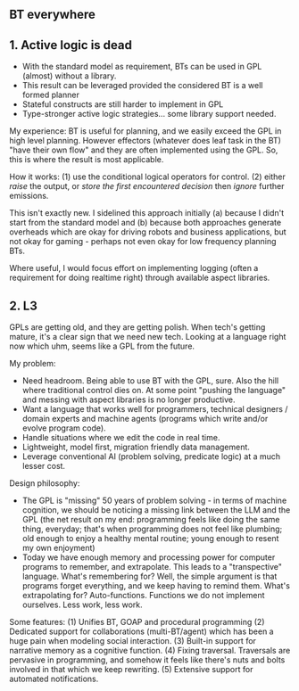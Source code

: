 ## BT everywhere

## 1. Active logic is dead

- With the standard model as requirement, BTs can be used in GPL (almost) without a library.
- This result can be leveraged provided the considered BT is a well formed planner
- Stateful constructs are still harder to implement in GPL
- Type-stronger active logic strategies... some library support needed.

My experience: BT is useful for planning, and we easily exceed the GPL in high level planning. However effectors (whatever does leaf task in the BT) "have their own flow" and they are often implemented using the GPL. So, this is where the result is most applicable.

How it works:
(1) use the conditional logical operators for control.
(2) either *raise* the output, or *store the first encountered decision* then *ignore* further emissions.

This isn't exactly new. I sidelined this approach initially (a) because I didn't start from the standard model and (b) because both approaches generate overheads which are okay for driving robots and business applications, but not okay for gaming - perhaps not even okay for low frequency planning BTs.

Where useful, I would focus effort on implementing logging (often a requirement for doing realtime right) through available aspect libraries.

## 2. L3

GPLs are getting old, and they are getting polish. When tech's getting mature, it's a clear sign that we need new tech. Looking at a language right now which uhm, seems like a GPL from the future.

My problem:

- Need headroom. Being able to use BT with the GPL, sure. Also the hill where traditional control dies on. At some point "pushing the language" and messing with aspect libraries is no longer productive.
- Want a language that works well for programmers, technical designers / domain experts and machine agents (programs which write and/or evolve program code).
- Handle situations where we edit the code in real time.
- Lightweight, model first, migration friendly data management.
- Leverage conventional AI (problem solving, predicate logic) at a much lesser cost.

Design philosophy:
- The GPL is "missing" 50 years of problem solving - in terms of machine cognition, we should be noticing a missing link between the LLM and the GPL (the net result on my end: programming feels like doing the same thing, everyday; that's when programming does not feel like plumbing; old enough to enjoy a healthy mental routine; young enough to resent my own enjoyment)
- Today we have enough memory and processing power for computer programs to remember, and extrapolate. This leads to a "transpective" language. What's remembering for? Well, the simple argument is that programs forget everything, and we keep having to remind them. What's extrapolating for? Auto-functions. Functions we do not implement ourselves. Less work, less work.

Some features:
(1) Unifies BT, GOAP and procedural programming
(2) Dedicated support for collaborations (multi-BT/agent) which has been a huge pain when modeling social interaction.
(3) Built-in support for narrative memory as a cognitive function.
(4) Fixing traversal. Traversals are pervasive in programming, and somehow it feels like there's nuts and bolts involved in that which we keep rewriting.
(5) Extensive support for automated notifications.
